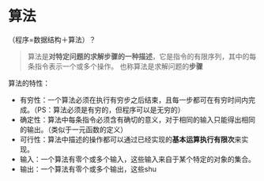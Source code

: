 # 算法
（程序=数据结构＋算法）？

>算法是**对特定问题的求解步骤的一种描述**，它是指令的有限序列，其中的每条指令表示一个或多个操作。
>也称算法是求解问题的**步骤**

算法的特性：
- 有穷性：一个算法必须在执行有穷步之后结束，且每一步都可在有穷时间内完成。（PS：算法必须是有穷的，但程序可以是无穷的）
- 确定性：算法中每条指令必须含有确切的意义，对于相同的输入只能得出相同的输出。（类似于一元函数的定义）
- 可行性：算法中描述的操作都可以通过已经实现的**基本运算执行有限次**来实现。
- 输入：一个算法有零个或多个输入，这些输入来自于某个特定的对象的集合。
- 输出：一个算法有零个或多个输出，这些shu
<!--stackedit_data:
eyJoaXN0b3J5IjpbMTExNzA3MjQ5NV19
-->